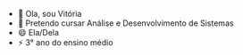 - 👋 Ola, sou Vitória 
- 👀 Pretendo cursar Análise e Desenvolvimento de Sistemas 
- 😄 Ela/Dela
- ⚡ 3° ano do ensino médio 

<!---
letvitoria07/letvitoria07 is a ✨ special ✨ repository because its `README.md` (this file) appears on your GitHub profile.
You can click the Preview link to take a look at your changes.
--->
